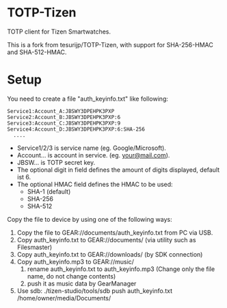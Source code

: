 # TOTP-Tizen
TOTP client for Tizen Smartwatches.

This is a fork from tesurijp/TOTP-Tizen, with support for SHA-256-HMAC
and SHA-512-HMAC.

# Setup

You need to create a file "auth_keyinfo.txt" like following:  

```
Service1:Account_A:JBSWY3DPEHPK3PXP
Service2:Account_B:JBSWY3DPEHPK3PXP:6
Service3:Account_C:JBSWY3DPEHPK3PXP:9
Service4:Account_D:JBSWY3DPEHPK3PXP:6:SHA-256
  ....
```

- Service1/2/3 is service name (eg. Google/Microsoft).
- Account... is account in service. (eg. your@mail.com).
- JBSW... is TOTP secret key.
- The optional digit in field defines the amount of digits displayed, default ist 6.
- The optional HMAC field defines the HMAC to be used:
  - SHA-1 (default)
  - SHA-256
  - SHA-512

Copy the file to device by using one of the following ways:

 1. Copy the file to GEAR://documents/auth_keyinfo.txt from PC via USB.
 1. Copy auth_keyinfo.txt to GEAR://documents/ (via utility such as Filesmaster)
 1. Copy auth_keyinfo.txt to GEAR://downloads/ (by SDK connection)
 1. Copy auth_keyinfo.mp3 to GEAR://music/
    1. rename auth_keyinfo.txt to auth_keyinfo.mp3 (Change only the file name, do not change contents)
    1. push it as music data by GearManager 
 1. Use sdb: ./tizen-studio/tools/sdb push auth_keyinfo.txt /home/owner/media/Documents/


